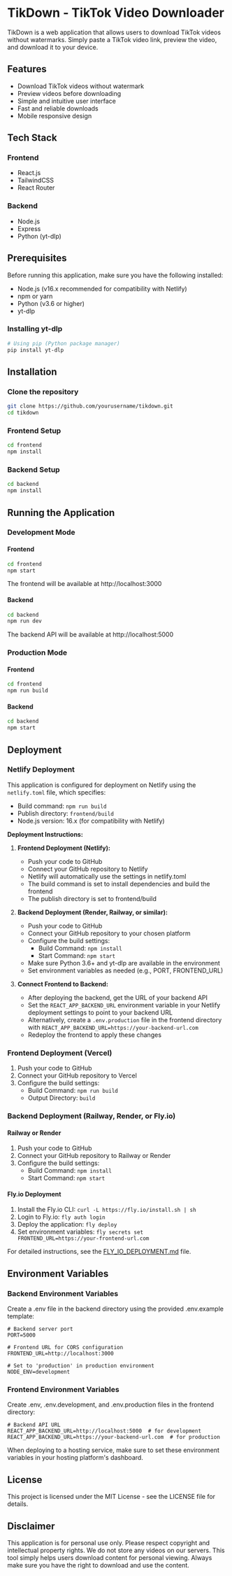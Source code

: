 # TikDown - TikTok Video Downloader

TikDown is a web application that allows users to download TikTok videos without watermarks. Simply paste a TikTok video link, preview the video, and download it to your device.

## Features

- Download TikTok videos without watermark
- Preview videos before downloading
- Simple and intuitive user interface
- Fast and reliable downloads
- Mobile responsive design

## Tech Stack

### Frontend
- React.js
- TailwindCSS
- React Router

### Backend
- Node.js
- Express
- Python (yt-dlp)

## Prerequisites

Before running this application, make sure you have the following installed:

- Node.js (v16.x recommended for compatibility with Netlify)
- npm or yarn
- Python (v3.6 or higher)
- yt-dlp

### Installing yt-dlp

```bash
# Using pip (Python package manager)
pip install yt-dlp
```

## Installation

### Clone the repository

```bash
git clone https://github.com/yourusername/tikdown.git
cd tikdown
```

### Frontend Setup

```bash
cd frontend
npm install
```

### Backend Setup

```bash
cd backend
npm install
```

## Running the Application

### Development Mode

#### Frontend

```bash
cd frontend
npm start
```

The frontend will be available at http://localhost:3000

#### Backend

```bash
cd backend
npm run dev
```

The backend API will be available at http://localhost:5000

### Production Mode

#### Frontend

```bash
cd frontend
npm run build
```

#### Backend

```bash
cd backend
npm start
```

## Deployment

### Netlify Deployment

This application is configured for deployment on Netlify using the `netlify.toml` file, which specifies:

- Build command: `npm run build`
- Publish directory: `frontend/build`
- Node.js version: 16.x (for compatibility with Netlify)

**Deployment Instructions:**

1. **Frontend Deployment (Netlify):**
   - Push your code to GitHub
   - Connect your GitHub repository to Netlify
   - Netlify will automatically use the settings in netlify.toml
   - The build command is set to install dependencies and build the frontend
   - The publish directory is set to frontend/build

2. **Backend Deployment (Render, Railway, or similar):**
   - Push your code to GitHub
   - Connect your GitHub repository to your chosen platform
   - Configure the build settings:
     - Build Command: `npm install`
     - Start Command: `npm start`
   - Make sure Python 3.6+ and yt-dlp are available in the environment
   - Set environment variables as needed (e.g., PORT, FRONTEND_URL)

3. **Connect Frontend to Backend:**
   - After deploying the backend, get the URL of your backend API
   - Set the `REACT_APP_BACKEND_URL` environment variable in your Netlify deployment settings to point to your backend URL
   - Alternatively, create a `.env.production` file in the frontend directory with `REACT_APP_BACKEND_URL=https://your-backend-url.com`
   - Redeploy the frontend to apply these changes

### Frontend Deployment (Vercel)

1. Push your code to GitHub
2. Connect your GitHub repository to Vercel
3. Configure the build settings:
   - Build Command: `npm run build`
   - Output Directory: `build`

### Backend Deployment (Railway, Render, or Fly.io)

#### Railway or Render
1. Push your code to GitHub
2. Connect your GitHub repository to Railway or Render
3. Configure the build settings:
   - Build Command: `npm install`
   - Start Command: `npm start`

#### Fly.io Deployment
1. Install the Fly.io CLI: `curl -L https://fly.io/install.sh | sh`
2. Login to Fly.io: `fly auth login`
3. Deploy the application: `fly deploy`
4. Set environment variables: `fly secrets set FRONTEND_URL=https://your-frontend-url.com`

For detailed instructions, see the [FLY_IO_DEPLOYMENT.md](./FLY_IO_DEPLOYMENT.md) file.

## Environment Variables

### Backend Environment Variables
Create a .env file in the backend directory using the provided .env.example template:

```
# Backend server port
PORT=5000

# Frontend URL for CORS configuration
FRONTEND_URL=http://localhost:3000

# Set to 'production' in production environment
NODE_ENV=development
```

### Frontend Environment Variables
Create .env, .env.development, and .env.production files in the frontend directory:

```
# Backend API URL
REACT_APP_BACKEND_URL=http://localhost:5000  # for development
REACT_APP_BACKEND_URL=https://your-backend-url.com  # for production
```

When deploying to a hosting service, make sure to set these environment variables in your hosting platform's dashboard.

## License

This project is licensed under the MIT License - see the LICENSE file for details.

## Disclaimer

This application is for personal use only. Please respect copyright and intellectual property rights. We do not store any videos on our servers. This tool simply helps users download content for personal viewing. Always make sure you have the right to download and use the content.